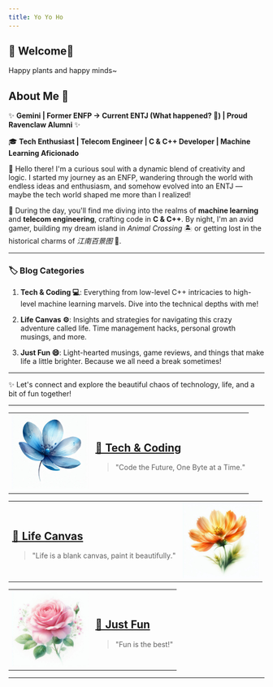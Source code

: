 ```yaml
---
title: Yo Yo Ho
---
```

## 🌟 Welcome🌟
Happy plants and happy minds~


## About Me 🌟

✨ **Gemini | Former ENFP → Current ENTJ (What happened? 🤔) | Proud Ravenclaw Alumni** ✨

🎓 **Tech Enthusiast | Telecom Engineer | C & C++ Developer | Machine Learning Aficionado**

🌟 Hello there! I'm a curious soul with a dynamic blend of creativity and logic. I started my journey as an ENFP, wandering through the world with endless ideas and enthusiasm, and somehow evolved into an ENTJ — maybe the tech world shaped me more than I realized!

🔧 During the day, you'll find me diving into the realms of **machine learning** and **telecom engineering**, crafting code in **C & C++**. By night, I'm an avid gamer, building my dream island in *Animal Crossing* 🏝️ or getting lost in the historical charms of *江南百景图* 🏯.

---

### 🏷️ Blog Categories

1. **Tech & Coding 💻**: 
   Everything from low-level C++ intricacies to high-level machine learning marvels. Dive into the technical depths with me!

2. **Life Canvas ⚙️**: 
   Insights and strategies for navigating this crazy adventure called life. Time management hacks, personal growth musings, and more.

3. **Just Fun 😄**: 
   Light-hearted musings, game reviews, and things that make life a little brighter. Because we all need a break sometimes!

---

✨ Let's connect and explore the beautiful chaos of technology, life, and a bit of fun together!

<script src="https://utteranc.es/client.js"
        repo="jovialchen/jovialchen.github.io"
        issue-term="pathname"
        theme="github-light"
        crossorigin="anonymous"
        async>
</script>

---

<!-- Tech & Coding Section with Image -->
<table>
<tr>
  <td>
    <img src="assets/images/478c44ef-b8bc-46dd-80d8-e13077cca1d3.jfif" alt="Tech Image" width="150">
  </td>
  <td>
    <h2><a href="{{ site.url }}/categories/tech/">📐 Tech & Coding</a></h2>
    <blockquote>"Code the Future, One Byte at a Time."</blockquote>
  </td>
</tr>
</table>

<!-- Life System Section with Image -->
<table>
<tr>
  <td>
    <h2><a href="{{ site.url }}/categories/life">🌱 Life Canvas</a></h2>
    <blockquote>"Life is a blank canvas, paint it beautifully."</blockquote>
  </td>
  <td>
    <img src="assets/images/a2fdbdbe-7127-4c1b-99f8-90f9075587cf.jfif" alt="Life System Image" width="150">
  </td>
</tr>
</table>

<!-- Just Fun Section with Image -->
<table>
<tr>
  <td>
    <img src="assets/images/df47d168-7b2a-4925-b276-8a49f84c1956.jfif" alt="Just Fun Image" width="150">
  </td>
  <td>
    <h2><a href="{{ site.url }}/categories/fun">🎉 Just Fun</a></h2>
    <blockquote>"Fun is the best!"</blockquote>
  </td>
</tr>
</table>

---